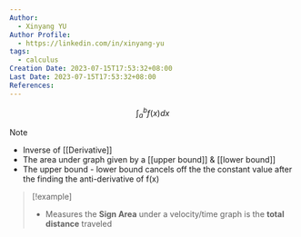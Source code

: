 ```yaml
---
Author:
  - Xinyang YU
Author Profile:
  - https://linkedin.com/in/xinyang-yu
tags:
  - calculus
Creation Date: 2023-07-15T17:53:32+08:00
Last Date: 2023-07-15T17:53:32+08:00
References:
---
```

$$
\int_a^b ​f(x)dx
$$
> [!note]
> - Inverse of [[Derivative]]
> - The area under graph given by a [[upper bound]] & [[lower bound]]
> - The upper bound - lower bound cancels off the the constant value after the finding the anti-derivative of f(x)

> [!example]
> - Measures the **Sign Area** under a velocity/time graph is the **total distance** traveled 